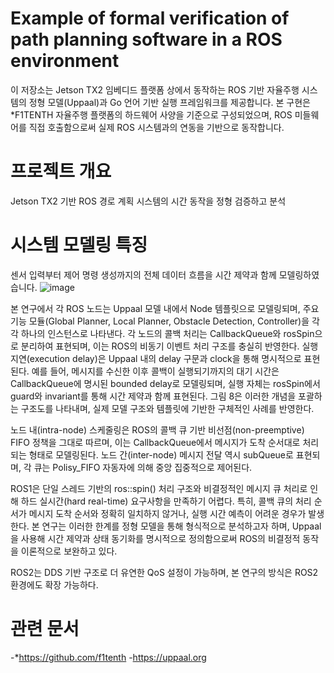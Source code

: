 # Example of formal verification of path planning software in a ROS environment 
이 저장소는 Jetson TX2 임베디드 플랫폼 상에서 동작하는 ROS 기반 자율주행 시스템의 정형 모델(Uppaal)과 Go 언어 기반 실행 프레임워크를 제공합니다. 
본 구현은 *F1TENTH 자율주행 플랫폼의 하드웨어 사양을 기준으로 구성되었으며, ROS 미들웨어를 직접 호출함으로써 실제 ROS 시스템과의 연동을 기반으로 동작합니다.

# 프로젝트 개요
Jetson TX2 기반 ROS 경로 계획 시스템의 시간 동작을 정형 검증하고 분석

# 시스템 모델링 특징
센서 입력부터 제어 명령 생성까지의 전체 데이터 흐름을 시간 제약과 함께 모델링하였습니다.
![image](https://github.com/user-attachments/assets/2a4b22c8-a8b8-4d5d-bef5-f93cb3cd5867)

본 연구에서 각 ROS 노드는 Uppaal 모델 내에서 Node 템플릿으로 모델링되며, 주요 기능 모듈(Global Planner, Local Planner, Obstacle Detection, Controller)을 각각 하나의 인스턴스로 나타낸다. 각 노드의 콜백 처리는 CallbackQueue와 rosSpin으로 분리하여 표현되며, 이는 ROS의 비동기 이벤트 처리 구조를 충실히 반영한다. 실행 지연(execution delay)은 Uppaal 내의 delay 구문과 clock을 통해 명시적으로 표현된다. 예를 들어, 메시지를 수신한 이후 콜백이 실행되기까지의 대기 시간은 CallbackQueue에 명시된 bounded delay로 모델링되며, 실행 자체는 rosSpin에서 guard와 invariant를 통해 시간 제약과 함께 표현된다. 그림 8은 이러한 개념을 포괄하는 구조도를 나타내며, 실제 모델 구조와 템플릿에 기반한 구체적인 사례를 반영한다.

노드 내(intra-node) 스케줄링은 ROS의 콜백 큐 기반 비선점(non-preemptive) FIFO 정책을 그대로 따르며, 이는 CallbackQueue에서 메시지가 도착 순서대로 처리되는 형태로 모델링된다. 노드 간(inter-node) 메시지 전달 역시 subQueue로 표현되며, 각 큐는 Polisy_FIFO 자동자에 의해 중앙 집중적으로 제어된다. 

ROS1은 단일 스레드 기반의 ros::spin() 처리 구조와 비결정적인 메시지 큐 처리로 인해 하드 실시간(hard real-time) 요구사항을 만족하기 어렵다. 특히, 콜백 큐의 처리 순서가 메시지 도착 순서와 정확히 일치하지 않거나, 실행 시간 예측이 어려운 경우가 발생한다. 본 연구는 이러한 한계를 정형 모델을 통해 형식적으로 분석하고자 하며, Uppaal을 사용해 시간 제약과 상태 동기화를 명시적으로 정의함으로써 ROS의 비결정적 동작을 이론적으로 보완하고 있다. 

ROS2는 DDS 기반 구조로 더 유연한 QoS 설정이 가능하며, 본 연구의 방식은 ROS2 환경에도 확장 가능하다.

# 관련 문서
-*https://github.com/f1tenth
-https://uppaal.org

